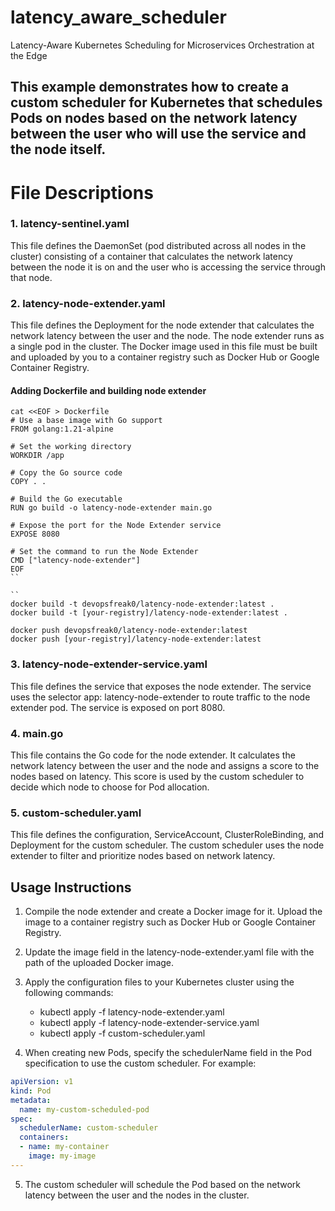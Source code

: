 # latency_aware_scheduler
Latency-Aware Kubernetes Scheduling for Microservices Orchestration at the Edge

## This example demonstrates how to create a custom scheduler for Kubernetes that schedules Pods on nodes based on the network latency between the user who will use the service and the node itself.

# File Descriptions
### 1. latency-sentinel.yaml
This file defines the DaemonSet (pod distributed across all nodes in the cluster) consisting of a container that calculates the network latency between the node it is on and the user who is accessing the service through that node.

###  2. latency-node-extender.yaml
This file defines the Deployment for the node extender that calculates the network latency between the user and the node. The node extender runs as a single pod in the cluster. The Docker image used in this file must be built and uploaded by you to a container registry such as Docker Hub or Google Container Registry.

#### Adding Dockerfile and building node extender
```
cat <<EOF > Dockerfile
# Use a base image with Go support
FROM golang:1.21-alpine

# Set the working directory
WORKDIR /app

# Copy the Go source code
COPY . .

# Build the Go executable
RUN go build -o latency-node-extender main.go

# Expose the port for the Node Extender service
EXPOSE 8080

# Set the command to run the Node Extender
CMD ["latency-node-extender"]
EOF
``

``
docker build -t devopsfreak0/latency-node-extender:latest .
docker build -t [your-registry]/latency-node-extender:latest .

docker push devopsfreak0/latency-node-extender:latest
docker push [your-registry]/latency-node-extender:latest
```

###   3. latency-node-extender-service.yaml
This file defines the service that exposes the node extender. The service uses the selector app: latency-node-extender to route traffic to the node extender pod. The service is exposed on port 8080.

###  4. main.go
This file contains the Go code for the node extender. It calculates the network latency between the user and the node and assigns a score to the nodes based on latency. This score is used by the custom scheduler to decide which node to choose for Pod allocation.

### 5. custom-scheduler.yaml
This file defines the configuration, ServiceAccount, ClusterRoleBinding, and Deployment for the custom scheduler. The custom scheduler uses the node extender to filter and prioritize nodes based on network latency.

## Usage Instructions


1. Compile the node extender and create a Docker image for it. Upload the image to a container registry such as Docker Hub or Google Container Registry.
2. Update the image field in the latency-node-extender.yaml file with the path of the uploaded Docker image.
3. Apply the configuration files to your Kubernetes cluster using the following commands:
    * kubectl apply -f latency-node-extender.yaml
    * kubectl apply -f latency-node-extender-service.yaml
    * kubectl apply -f custom-scheduler.yaml


4. When creating new Pods, specify the schedulerName field in the Pod specification to use the custom scheduler. For example:

```yaml
apiVersion: v1
kind: Pod
metadata:
  name: my-custom-scheduled-pod
spec:
  schedulerName: custom-scheduler
  containers:
  - name: my-container
    image: my-image
---
```

5. The custom scheduler will schedule the Pod based on the network latency between the user and the nodes in the cluster.

